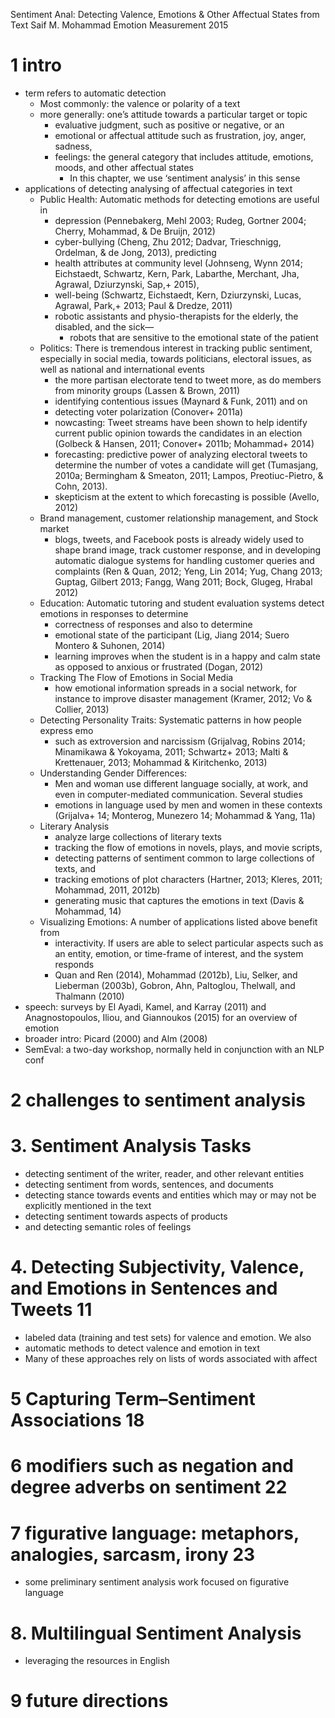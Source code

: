 Sentiment Anal: Detecting Valence, Emotions & Other Affectual States from Text
Saif M. Mohammad
Emotion Measurement 2015

# 1 intro

* term refers to automatic detection
  * Most commonly: the valence or polarity of a text
  * more generally: one’s attitude towards a particular target or topic
    * evaluative judgment, such as positive or negative, or an
    * emotional or affectual attitude such as frustration, joy, anger, sadness,
    * feelings: the general category that includes
      attitude, emotions, moods, and other affectual states
      * In this chapter, we use ‘sentiment analysis’ in this sense
* applications of detecting analysing of affectual categories in text
  * Public Health: Automatic methods for detecting emotions are useful in
    * depression (Pennebakerg, Mehl 2003;
      Rudeg, Gortner 2004; Cherry, Mohammad, & De Bruijn, 2012)
    * cyber-bullying (Cheng, Zhu 2012; Dadvar, Trieschnigg,
      Ordelman, & de Jong, 2013), predicting
    * health attributes at community level
      (Johnseng, Wynn 2014; Eichstaedt, Schwartz, Kern,
      Park, Labarthe, Merchant, Jha, Agrawal, Dziurzynski, Sap,+ 2015),
    * well-being (Schwartz, Eichstaedt, Kern, Dziurzynski, Lucas, Agrawal,
      Park,+ 2013; Paul & Dredze, 2011)
    * robotic assistants and physio-therapists
      for the elderly, the disabled, and the sick—
      * robots that are sensitive to the emotional state of the patient
  * Politics: There is tremendous interest in tracking public sentiment,
    especially in social media, towards politicians, electoral issues, as well
    as national and international events
    * the more partisan electorate tend to tweet more, as do members from
      minority groups (Lassen & Brown, 2011)
    * identifying contentious issues (Maynard & Funk, 2011) and on 
    * detecting voter polarization (Conover+ 2011a)
    * nowcasting: Tweet streams have been shown to help identify current public
      opinion towards the candidates in an election
      (Golbeck & Hansen, 2011; Conover+ 2011b; Mohammad+ 2014)
    * forecasting: predictive power of analyzing electoral tweets to determine
      the number of votes a candidate will get (Tumasjang, 2010a; 
      Bermingham & Smeaton, 2011; Lampos, Preotiuc-Pietro, & Cohn, 2013).
    * skepticism at the extent to which forecasting is possible (Avello, 2012)
  * Brand management, customer relationship management, and Stock market
    * blogs, tweets, and Facebook posts is already widely used
      to shape brand image, track customer response, and in developing automatic
      dialogue systems for handling customer queries and complaints
      (Ren & Quan, 2012; Yeng, Lin 2014; Yug, Chang 2013;
      Guptag, Gilbert 2013; Fangg, Wang 2011; Bock,
      Glugeg, Hrabal 2012)
  * Education: Automatic tutoring and student evaluation systems
    detect emotions in responses to determine
    * correctness of responses and also to determine
    * emotional state of the participant
      (Lig, Jiang 2014; Suero Montero & Suhonen, 2014)
    * learning improves when the student is in a happy and calm state
      as opposed to anxious or frustrated (Dogan, 2012)
  * Tracking The Flow of Emotions in Social Media
    * how emotional information spreads in a social network, for instance to
      improve disaster management (Kramer, 2012; Vo & Collier, 2013)
  * Detecting Personality Traits: Systematic patterns in how people express emo
    * such as extroversion and narcissism
      (Grijalvag, Robins 2014; Minamikawa & Yokoyama, 2011; Schwartz+ 2013;
      Malti & Krettenauer, 2013; Mohammad & Kiritchenko, 2013)
  * Understanding Gender Differences:
    * Men and woman use different language socially, at work, and even in
      computer-mediated communication. Several studies
    * emotions in language used by men and women in these contexts
      (Grijalva+ 14; Monterog, Munezero 14; Mohammad & Yang, 11a)
  * Literary Analysis
    * analyze large collections of literary texts
    * tracking the flow of emotions in novels, plays, and movie scripts,
    * detecting patterns of sentiment common to large collections of texts, and
    * tracking emotions of plot characters
      (Hartner, 2013; Kleres, 2011; Mohammad, 2011, 2012b)
    * generating music that captures the emotions in text (Davis & Mohammad, 14)
  * Visualizing Emotions: A number of applications listed above benefit from
    * interactivity. If users are able to select particular aspects such as an
      entity, emotion, or time-frame of interest, and the system responds
    * Quan and Ren (2014), Mohammad (2012b), Liu, Selker, and Lieberman (2003b),
      Gobron, Ahn, Paltoglou, Thelwall, and Thalmann (2010)
* speech: surveys by El Ayadi, Kamel, and Karray (2011) and
  Anagnostopoulos, Iliou, and Giannoukos (2015) for an overview of emotion
* broader intro: Picard (2000) and Alm (2008)
* SemEval: a two-day workshop, normally held in conjunction with an NLP conf

# 2 challenges to sentiment analysis

# 3. Sentiment Analysis Tasks

* detecting sentiment of the writer, reader, and other relevant entities
* detecting sentiment from words, sentences, and documents
* detecting stance towards events and entities which may or may not be
  explicitly mentioned in the text
* detecting sentiment towards aspects of products
* and detecting semantic roles of feelings

# 4. Detecting Subjectivity, Valence, and Emotions in Sentences and Tweets 11

* labeled data (training and test sets) for valence and emotion. We also
* automatic methods to detect valence and emotion in text
* Many of these approaches rely on lists of words associated with affect

# 5 Capturing Term–Sentiment Associations 18

# 6 modifiers such as negation and degree adverbs on sentiment 22

# 7 figurative language: metaphors, analogies, sarcasm, irony 23

* some preliminary sentiment analysis work focused on figurative language

# 8. Multilingual Sentiment Analysis

* leveraging the resources in English

# 9 future directions
